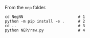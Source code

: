 From the `nep` folder.

```
cd NegNN                        # 1
python -m pip install -e .      # 2
cd ..                           # 3
python NEP/raw.py               # 4
```
